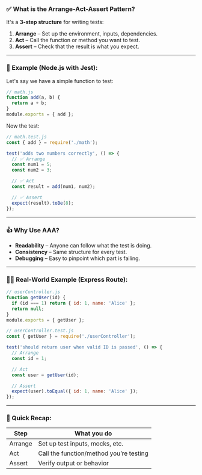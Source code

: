 ### ✅ What is the Arrange-Act-Assert Pattern?

It's a **3-step structure** for writing tests:

1. **Arrange** – Set up the environment, inputs, dependencies.
2. **Act** – Call the function or method you want to test.
3. **Assert** – Check that the result is what you expect.

---

### 🧪 Example (Node.js with Jest):

Let's say we have a simple function to test:

```js
// math.js
function add(a, b) {
  return a + b;
}
module.exports = { add };
```

Now the test:

```js
// math.test.js
const { add } = require('./math');

test('adds two numbers correctly', () => {
  // ✅ Arrange
  const num1 = 5;
  const num2 = 3;

  // ✅ Act
  const result = add(num1, num2);

  // ✅ Assert
  expect(result).toBe(8);
});
```

---

### 👍 Why Use AAA?

* **Readability** – Anyone can follow what the test is doing.
* **Consistency** – Same structure for every test.
* **Debugging** – Easy to pinpoint which part is failing.

---

### 👨‍💻 Real-World Example (Express Route):

```js
// userController.js
function getUser(id) {
  if (id === 1) return { id: 1, name: 'Alice' };
  return null;
}
module.exports = { getUser };
```

```js
// userController.test.js
const { getUser } = require('./userController');

test('should return user when valid ID is passed', () => {
  // Arrange
  const id = 1;

  // Act
  const user = getUser(id);

  // Assert
  expect(user).toEqual({ id: 1, name: 'Alice' });
});
```

---

### 🧠 Quick Recap:

| Step    | What you do                             |
| ------- | --------------------------------------- |
| Arrange | Set up test inputs, mocks, etc.         |
| Act     | Call the function/method you’re testing |
| Assert  | Verify output or behavior               |

